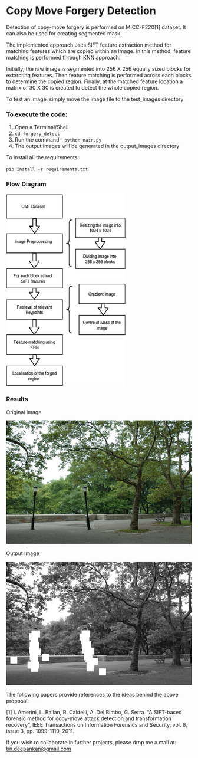 ﻿# Copy Move Forgery Detection

Detection of copy-move forgery is performed on MICC-F220[1] dataset. It can also be used for creating segmented mask.

The implemented approach uses SIFT feature extraction method for matching features
which are copied within an image. In this method, feature matching is performed through KNN approach.

Initially, the raw image is segmented into 256 X 256 equally sized blocks for extarcting features.
Then feature matching is performed across each blocks to determine the copied region. Finally,
at the matched feature location a matrix of 30 X 30 is created to detect the whole copied region.

To test an image, simply move the image file to the test_images directory

### To execute the code:

1. Open a Terminal/Shell
2. ``cd forgery_detect``
3. Run the command - ``python main.py``
4. The output images will be generated in the output_images directory

To install all the requirements:

``pip install -r requirements.txt``

### Flow Diagram

![](CMF_design.jpg)

### Results

Original Image

![](test_images/DSC_0535tamp131.jpg)

Output Image

![](output_images/20200930_112235DSC_0535tamp131.jpg)


The following papers provide references to the ideas behind the above proposal:

[1] I. Amerini, L. Ballan, R. Caldelli, A. Del Bimbo, G. Serra. “A SIFT-based forensic method for copy-move attack detection and transformation recovery”, IEEE Transactions on Information Forensics and Security, vol. 6, issue 3, pp. 1099-1110, 2011.

If you wish to collaborate in further projects, please drop me a mail at: bn.deepankan@gmail.com